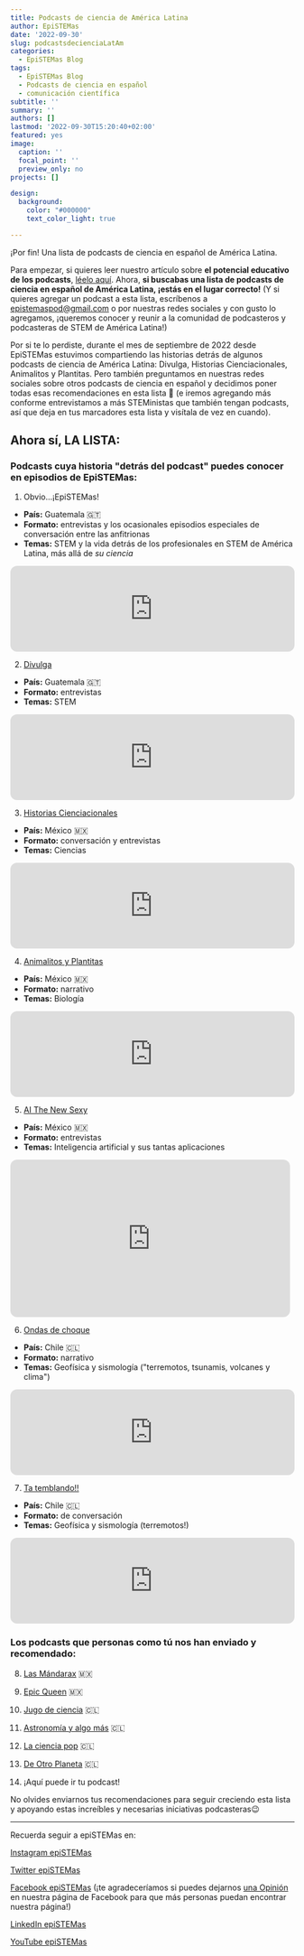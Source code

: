 ```yaml
---
title: Podcasts de ciencia de América Latina
author: EpiSTEMas
date: '2022-09-30'
slug: podcastsdecienciaLatAm
categories:
  - EpiSTEMas Blog
tags:
  - EpiSTEMas Blog
  - Podcasts de ciencia en español
  - comunicación científica
subtitle: ''
summary: ''
authors: []
lastmod: '2022-09-30T15:20:40+02:00'
featured: yes
image:
  caption: ''
  focal_point: ''
  preview_only: no
projects: []

design:
  background:
    color: "#000000"
    text_color_light: true

---
```


¡Por fin! Una lista de podcasts de ciencia en español de América Latina. 

Para empezar, si quieres leer nuestro artículo sobre **el potencial educativo de los podcasts**, [léelo aquí](https://www.epistemas.com/post/potencial_podcasts_de_ciencia_en_espanol/). Ahora, **si buscabas una lista de podcasts de ciencia en español de América Latina, ¡estás en el lugar correcto!** (Y si quieres agregar un podcast a esta lista, escríbenos a epistemaspod@gmail.com o por nuestras redes sociales y con gusto lo agregamos, ¡queremos conocer y reunir a la comunidad de podcasteros y podcasteras de STEM de América Latina!)

Por si te lo perdiste, durante el mes de septiembre de 2022 desde EpiSTEMas estuvimos compartiendo las historias detrás de algunos podcasts de ciencia de América Latina: Divulga, Historias Cienciacionales, Animalitos y Plantitas. Pero también preguntamos en nuestras redes sociales sobre otros podcasts de ciencia en español y decidimos poner todas esas recomendaciones en esta lista 🎉 (e iremos agregando más conforme entrevistamos a más STEMinistas que también tengan podcasts, así que deja en tus marcadores esta lista y visítala de vez en cuando).

## **Ahora sí, LA LISTA:**
### Podcasts cuya historia "detrás del podcast" puedes conocer en episodios de EpiSTEMas:

1. Obvio...¡EpiSTEMas!
  + **País:** Guatemala 🇬🇹 
  + **Formato:** entrevistas y los ocasionales episodios especiales de conversación entre las anfitrionas
  + **Temas:** STEM y la vida detrás de los profesionales en STEM de América Latina, más allá de *su ciencia*
  
<iframe style="border-radius:12px" src="https://open.spotify.com/embed/episode/30VFz9wUtAY5ohwJZoFge4?utm_source=generator&theme=0" width="100%" height="152" frameBorder="0" allowfullscreen="" allow="autoplay; clipboard-write; encrypted-media; fullscreen; picture-in-picture" loading="lazy"></iframe>


2. [Divulga](https://www.epistemas.com/post/e73davidmoralesrodas/)
  + **País:** Guatemala 🇬🇹
  + **Formato:** entrevistas
  + **Temas:** STEM
  
<iframe style="border-radius:12px" src="https://open.spotify.com/embed/episode/5BLZWTHUGwpX8goaxw4fdJ?utm_source=generator&theme=0" width="100%" height="152" frameBorder="0" allowfullscreen="" allow="autoplay; clipboard-write; encrypted-media; fullscreen; picture-in-picture" loading="lazy"></iframe>


3. [Historias Cienciacionales](https://www.epistemas.com/post/e74historiascienciacionales/)
  + **País:** México 🇲🇽
  + **Formato:** conversación y entrevistas
  + **Temas:** Ciencias
  
<iframe style="border-radius:12px" src="https://open.spotify.com/embed/episode/0p25yMx9PdHT90eG1Sijab?utm_source=generator&theme=0" width="100%" height="152" frameBorder="0" allowfullscreen="" allow="autoplay; clipboard-write; encrypted-media; fullscreen; picture-in-picture" loading="lazy"></iframe>

4. [Animalitos y Plantitas](https://www.epistemas.com/post/e75sofiavillalpando/)
  + **País:** México 🇲🇽
  + **Formato:** narrativo
  + **Temas:** Biología 
  
<iframe style="border-radius:12px" src="https://open.spotify.com/embed/episode/7IlnQVbEZPZMlrhQnw4zYW?utm_source=generator&theme=0" width="100%" height="152" frameBorder="0" allowfullscreen="" allow="autoplay; clipboard-write; encrypted-media; fullscreen; picture-in-picture" loading="lazy"></iframe>

5. [AI The New Sexy](https://www.epistemas.com/post/e28fridaruh/)
  + **País:** México 🇲🇽
  + **Formato:** entrevistas
  + **Temas:** Inteligencia artificial y sus tantas aplicaciones
  
<iframe style="border-radius:12px" src="https://open.spotify.com/embed/show/4RJDszqkRe18PB6GaCo5kR/video?utm_source=generator&theme=0" width="496" height="279" frameBorder="0" allowfullscreen="" allow="autoplay; clipboard-write; encrypted-media; fullscreen; picture-in-picture" loading="lazy"></iframe>

6. [Ondas de choque](https://www.epistemas.com/post/e28fridaruh/)
  + **País:** Chile  🇨🇱
  + **Formato:** narrativo
  + **Temas:** Geofísica y sismología ("terremotos, tsunamis, volcanes y clima")
  
<iframe style="border-radius:12px" src="https://open.spotify.com/embed/show/23TjAGcXE0ZuJa0HcoRnHk?utm_source=generator&theme=0" width="100%" height="152" frameBorder="0" allowfullscreen="" allow="autoplay; clipboard-write; encrypted-media; fullscreen; picture-in-picture" loading="lazy"></iframe>

7. [Ta temblando!!](https://www.epistemas.com/post/e107sebastiancarrascomorales/)
  + **País:** Chile  🇨🇱
  + **Formato:** de conversación
  + **Temas:** Geofísica y sismología (terremotos!)
  
<iframe style="border-radius:12px" src="https://open.spotify.com/embed/show/6Z4R5IA3OVDb3uefzNAEH5?utm_source=generator&theme=0" width="100%" height="152" frameBorder="0" allowfullscreen="" allow="autoplay; clipboard-write; encrypted-media; fullscreen; picture-in-picture" loading="lazy"></iframe>




###  Los podcasts que personas como tú nos han enviado y recomendado:

8. [Las Mándarax](https://open.spotify.com/show/7z80aLbwWMnYAkikC5JTrZ?si=4976612878da4012) 🇲🇽

9. [Epic Queen](https://open.spotify.com/show/35lYVEUcRR6bmXHjJUCJDn?si=48c6f81720cc453b) 🇲🇽

10. [Jugo de ciencia](https://open.spotify.com/show/0sNXtyMM9uGeTpzPQCi2RJ?si=ab8b0d65504a4d6f) 🇨🇱

11. [Astronomía y algo más](https://open.spotify.com/show/28ZMyRjWjXGnPm0lzw5K3b?si=555736c38378416e) 🇨🇱

12. [La ciencia pop](https://open.spotify.com/show/5WuaHQehFw2Gq2dpIqSw43?si=05ab6823fa1c40ce) 🇨🇱

13. [De Otro Planeta](https://open.spotify.com/show/68keYIws0D2Hjssu70UXIZ?si=9126c44005134a95) 🇨🇱

14. ¡Aquí puede ir tu podcast!


No olvides enviarnos tus recomendaciones para seguir creciendo esta lista y apoyando estas increíbles y necesarias iniciativas podcasteras😉


- - - - -

Recuerda seguir a epiSTEMas en:

[Instagram epiSTEMas](https://www.instagram.com/epistemas/)  

[Twitter epiSTEMas](https://twitter.com/epiSTEMas_Pod)

[Facebook epiSTEMas](https://www.facebook.com/epiSTEMasPod) (¡te agradeceríamos si puedes dejarnos [una Opinión](https://www.facebook.com/epiSTEMasPod/reviews/) en nuestra página de Facebook para que más personas puedan encontrar nuestra página!)

[LinkedIn epiSTEMas](https://www.linkedin.com/company/epistemas-podcast/)

[YouTube epiSTEMas](https://www.youtube.com/@epistemaspodcast)
